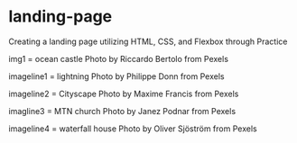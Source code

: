 # landing-page
Creating a landing page utilizing HTML, CSS, and Flexbox through Practice

img1 = ocean castle
Photo by Riccardo Bertolo from Pexels

imageline1 = lightning
Photo by Philippe Donn from Pexels


imageline2 = Cityscape
Photo by Maxime Francis from Pexels

imagline3 =  MTN church
Photo by Janez Podnar from Pexels

imageline4 = waterfall house
Photo by Oliver Sjöström from Pexels
